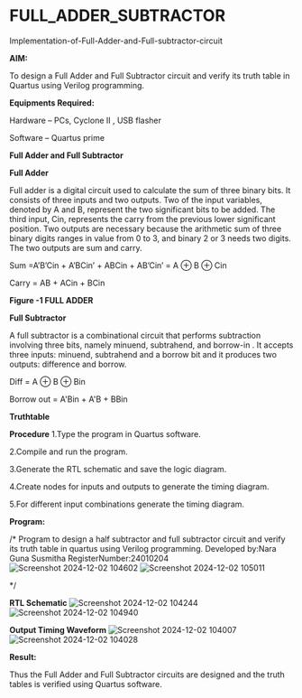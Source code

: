 # FULL_ADDER_SUBTRACTOR

Implementation-of-Full-Adder-and-Full-subtractor-circuit

**AIM:**

To design a Full Adder and Full Subtractor circuit and verify its truth table in Quartus using Verilog programming.

**Equipments Required:**

Hardware – PCs, Cyclone II , USB flasher

Software – Quartus prime

**Full Adder and Full Subtractor**

**Full Adder**

Full adder is a digital circuit used to calculate the sum of three binary bits. It consists of three inputs and two outputs. Two of the input variables, denoted by A and B, represent the two significant bits to be added. The third input, Cin, represents the carry from the previous lower significant position. Two outputs are necessary because the arithmetic sum of three binary digits ranges in value from 0 to 3, and binary 2 or 3 needs two digits. The two outputs are sum and carry.

Sum =A’B’Cin + A’BCin’ + ABCin + AB’Cin’ = A ⊕ B ⊕ Cin 

Carry = AB + ACin + BCin


**Figure -1 FULL ADDER**

**Full Subtractor**

A full subtractor is a combinational circuit that performs subtraction involving three bits, namely minuend, subtrahend, and borrow-in . It accepts three inputs: minuend, subtrahend and a borrow bit and it produces two outputs: difference and borrow.



Diff = A ⊕ B ⊕ Bin 

Borrow out = A'Bin + A'B + BBin

**Truthtable**

**Procedure**
1.Type the program in Quartus software.

2.Compile and run the program.

3.Generate the RTL schematic and save the logic diagram.

4.Create nodes for inputs and outputs to generate the timing diagram.

5.For different input combinations generate the timing diagram.


**Program:**

/* Program to design a half subtractor and full subtractor circuit and verify its truth table in quartus using Verilog programming.
Developed by:Nara Guna Susmitha RegisterNumber:24010204
![Screenshot 2024-12-02 104602](https://github.com/user-attachments/assets/e14be0f1-ebd6-4350-a615-fac1aa55379a)
![Screenshot 2024-12-02 105011](https://github.com/user-attachments/assets/983ce361-3091-4a23-9688-15f7d2997bd5)

*/

**RTL Schematic**
![Screenshot 2024-12-02 104244](https://github.com/user-attachments/assets/13a6bacb-70a1-4962-811a-c15b402774de)
![Screenshot 2024-12-02 104940](https://github.com/user-attachments/assets/14915fce-64eb-4f7d-96ce-809b66200060)


**Output Timing Waveform**
![Screenshot 2024-12-02 104007](https://github.com/user-attachments/assets/e50238cd-859f-4ec5-9473-9a59c8b4aaf5)
![Screenshot 2024-12-02 104028](https://github.com/user-attachments/assets/08ea8511-eec5-48d6-b0f4-89b364d0ebc9)


**Result:**

Thus the Full Adder and Full Subtractor circuits are designed and the truth tables is verified using Quartus software.



